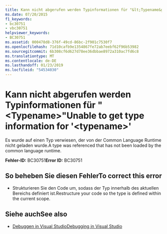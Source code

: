 ```yaml
---
title: Kann nicht abgerufen werden Typinformationen für "&lt;Typename&gt;"
ms.date: 07/20/2015
f1_keywords:
- bc30751
- vbc30751
helpviewer_keywords:
- BC30751
ms.assetid: 000478d8-376f-49cd-86bc-2f901c7530f7
ms.openlocfilehash: 71d10cafb9e1354867fe72ab7eebf62f96b53982
ms.sourcegitcommit: 6b308cf6d627d78ee36dbbae8972a310ac7fd6c8
ms.translationtype: MT
ms.contentlocale: de-DE
ms.lasthandoff: 01/23/2019
ms.locfileid: "54534030"
---
```

# <a name="unable-to-get-type-information-for-lttypenamegt"></a><span data-ttu-id="8fecb-102">Kann nicht abgerufen werden Typinformationen für "&lt;Typename&gt;"</span><span class="sxs-lookup"><span data-stu-id="8fecb-102">Unable to get type information for '&lt;typename&gt;'</span></span>
<span data-ttu-id="8fecb-103">Es wurde auf einen Typ verwiesen, der von der Common Language Runtime nicht geladen wurde.</span><span class="sxs-lookup"><span data-stu-id="8fecb-103">A type was referenced that has not been loaded by the common language runtime.</span></span>  
  
 <span data-ttu-id="8fecb-104">**Fehler-ID:** BC30751</span><span class="sxs-lookup"><span data-stu-id="8fecb-104">**Error ID:** BC30751</span></span>  
  
## <a name="to-correct-this-error"></a><span data-ttu-id="8fecb-105">So beheben Sie diesen Fehler</span><span class="sxs-lookup"><span data-stu-id="8fecb-105">To correct this error</span></span>  
  
-   <span data-ttu-id="8fecb-106">Strukturieren Sie den Code um, sodass der Typ innerhalb des aktuellen Bereichs definiert ist.</span><span class="sxs-lookup"><span data-stu-id="8fecb-106">Restructure your code so the type is defined within the current scope.</span></span>  
  
## <a name="see-also"></a><span data-ttu-id="8fecb-107">Siehe auch</span><span class="sxs-lookup"><span data-stu-id="8fecb-107">See also</span></span>
- [<span data-ttu-id="8fecb-108">Debuggen in Visual Studio</span><span class="sxs-lookup"><span data-stu-id="8fecb-108">Debugging in Visual Studio</span></span>](/visualstudio/debugger/debugging-in-visual-studio)
